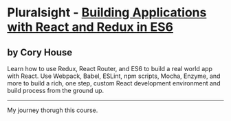 # Pluralsight - [Building Applications with React and Redux in ES6](https://app.pluralsight.com/library/courses/react-redux-react-router-es6/table-of-contents)
## by Cory House

Learn how to use Redux, React Router, and ES6 to build a real world app with React. Use Webpack, Babel, ESLint, npm scripts, Mocha, Enzyme, and more to build a rich, one step, custom React development environment and build process from the ground up.

---

My journey thorugh this course.

